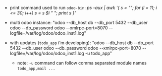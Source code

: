 - print command used to run `odoo-bin`: *ps -aux | awk '{ s = ""; for (i = 11; i <= 30; i++) s = s $i " "; print s }'*

- multi odoo instance: "odoo --db_host db --db_port 5432 --db_user odoo --db_password odoo --xmlrpc-port=8070 --logfile=/var/log/odoo/odoo_inst1.log"

- with updates (`todo_app` i'm developing): "odoo --db_host db --db_port 5432 --db_user odoo --db_password odoo --xmlrpc-port=8070 --logfile=/var/log/odoo/odoo_inst1.log -u todo_app"

  - note: `-u` command can follow comma separated module names
    `todo_app,mail ...`
  
  
  
  